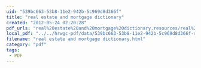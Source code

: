 ```yaml
---
uid: "539bc663-53b8-11e2-942b-5c969d8d366f"
title: "real estate and mortgage dictionary"
created: "2012-05-24 02:20:28"
pdf_urls: "real%20estate%20and%20mortgage%20dictionary.resources/real%20estate%20and%20mortgage%20dictionary.pdf"
local_pdf: "../../hrwgc-pdf/data/539bc663-53b8-11e2-942b-5c969d8d366f-real-estate-and-mortgage-dictionary.pdf"
filename: "real estate and mortgage dictionary.html"
category: "pdf"
tags: 
 - PDF
---
```

